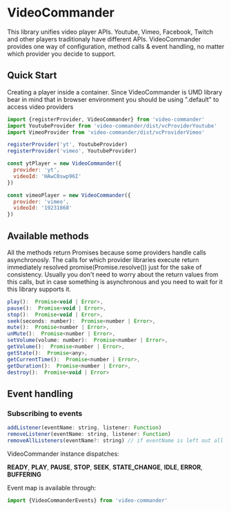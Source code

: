 # VideoCommander

This library unifies video player APIs.
Youtube, Vimeo, Facebook, Twitch and other players traditionaly have different APIs.
VideoCommander provides one way of configuration, method calls & event handling, no matter which provider you decide to support.

## Quick Start

Creating a player inside a container. Since VideoCommander is UMD library bear in mind that in browser environment you should be using ".default" to access video providers

```javascript
import {registerProvider, VideoCommander} from 'video-commander'
import YoutubeProvider from 'video-commander/dist/vcProviderYoutube'
import VimeoProvider from 'video-commander/dist/vcProviderVimeo'

registerProvider('yt', YoutubeProvider)
registerProvider('vimeo', YoutubeProvider)

const ytPlayer = new VideoCommander({
  provider: 'yt',
  videoId: 'HAwC0swp96I'
})

const vimeoPlayer = new VideoCommander({
  provider: 'vimeo',
  videoId: '19231868'
})
````

## Available methods

All the methods return Promises because some providers handle calls asynchronosly.
The calls for which provider libraries execute return immediately resolved promise(Promise.resolve()) just for the sake of consistency.
Usually you don't need to worry about the return values from this calls, but in case something is asynchronous and you need to wait for it this library supports it.

```javascript
play():  Promise<void | Error>,
pause():  Promise<void | Error>,
stop():  Promise<void | Error>,
seek(seconds: number):  Promise<number | Error>,
mute():  Promise<number | Error>,
unMute():  Promise<number | Error>,
setVolume(volume: number):  Promise<number | Error>,
getVolume():  Promise<number | Error>,
getState():  Promise<any>,
getCurrentTime():  Promise<number | Error>,
getDuration():  Promise<number | Error>,
destroy():  Promise<void | Error>
```

## Event handling

### Subscribing to events
```javascript
addListener(eventName: string, listener: Function)
removeListener(eventName: string, listener: Function)
removeAllListeners(eventName?: string) // if eventName is left out all event handlers are removed
```

VideoCommander instance dispatches:

**READY**, **PLAY**, **PAUSE**, **STOP**, **SEEK**, **STATE_CHANGE**, **IDLE**, **ERROR**, **BUFFERING**

Event map is available through:

```javascript
import {VideoCommanderEvents} from 'video-commander'
```
